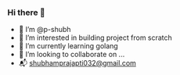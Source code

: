 ### Hi there 👋
- 🌊 I’m @p-shubh
- 👀 I’m interested in building project from scratch
- 🌱 I’m currently learning golang
- 💞 I’m looking to collaborate on ...
- 📬 shubhamprajapti032@gmail.com



<!--
**p-shubh/p-shubh** is a ✨ _special_ ✨ repository because its `README.md` (this file) appears on your GitHub profile.

Here are some ideas to get you started:

- 🔭 I’m currently working on ...
- 🌱 I’m currently learning ...
- 👯 I’m looking to collaborate on ...
- 🤔 I’m looking for help with ...
- 💬 Ask me about ...
- 📫 How to reach me: ...
- 😄 Pronouns: ...
- ⚡ Fun fact: ...
-->
